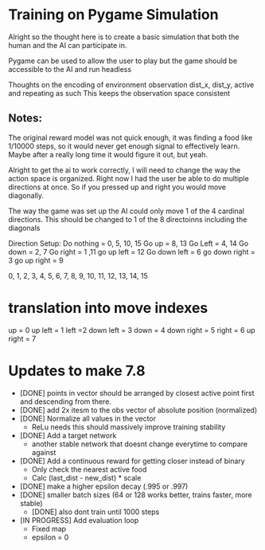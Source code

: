 # Training on Pygame Simulation

Alright so the thought here is to create a basic simulation that both the human and the AI can participate in.

Pygame can be used to allow the user to play but the game should be accessible to the AI and run headless


Thoughts on the encoding of environment observation
dist_x, dist_y, active and repeating as such
This keeps the observation space consistent

## Notes:

The original reward model was not quick enough, it was finding a food like 1/10000 steps, so it would never get enough signal to effectively learn. Maybe after a really long time it would figure it out, but yeah.

Alright to get the ai to work correctly, I will need to change the way the action space is organized. Right now I had the user be able to do multiple directions at once. So if you pressed up and right you would move diagonally. 

The way the game was set up the AI could only move 1 of the 4 cardinal directions. This should be changed to 1 of the 8 directoinns including the diagonals

Direction Setup:
Do nothing = 0, 5, 10, 15
Go up = 8, 13
Go Left = 4, 14
Go down = 2, 7
Go right = 1 ,11
go up left = 12
Go down left = 6
go down right = 3
go up right = 9


0, 1, 2, 3, 4, 5, 6, 7, 8, 9, 10, 11, 12, 13, 14, 15

# translation into move indexes
up = 0
up left = 1
left =2
down left = 3
down = 4
down right = 5
right = 6
up right = 7


# Updates to make 7.8

- [DONE] points in vector should be arranged by closest active point first and descending from there.
- [DONE] add 2x itesm to the obs vector of absolute position (normalized)
- [DONE] Normalize all values in the vector
    - ReLu needs this should massively improve training stability
- [DONE] Add a target network
    - another stable network that doesnt change everytime to compare against
- [DONE] Add a continuous reward for getting closer instead of binary
    - Only check the nearest active food
    - Calc (last_dist - new_dist) * scale
- [DONE] make a higher epsilon decay (.995 or .997)
- [DONE] smaller batch sizes (64 or 128 works better, trains faster, more stable)
    - [DONE] also dont train until 1000 steps
- [IN PROGRESS] Add evaluation loop
    - Fixed map
    - epsilon = 0


